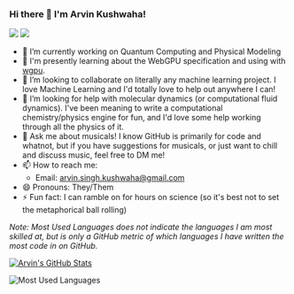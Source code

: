 ### Hi there 👋 I'm Arvin Kushwaha!

[![](https://img.shields.io/badge/twitter-%231DA1F2.svg?style=for-the-badge&logo=twitter&logoColor=white)](https://twitter.com/arvin_s_k)
[![](https://img.shields.io/badge/linkedin-%230077B5.svg?style=for-the-badge&logo=linkedin&logoColor=white)](https://linkedin.com/in/arvin-kushwaha)

- 🔭 I’m currently working on Quantum Computing and Physical Modeling
- 🌱 I'm presently learning about the WebGPU specification and using with [wgpu](https://github.com/gfx-rs/wgpu).
- 👯 I’m looking to collaborate on literally any machine learning project. I love Machine Learning and I'd totally love to help out anywhere I can!
- 🤔 I’m looking for help with molecular dynamics (or computational fluid dynamics). I've been meaning to write a computational chemistry/physics engine for fun, and I'd love some help working through all the physics of it.
- 💬 Ask me about musicals! I know GitHub is primarily for code and whatnot, but if you have suggestions for musicals, or just want to chill and discuss music, feel free to DM me!
- 📫 How to reach me: 
  - Email: arvin.singh.kushwaha@gmail.com
- 😄 Pronouns: They/Them
- ⚡ Fun fact: I can ramble on for hours on science (so it's best not to set the metaphorical ball rolling)

*Note: Most Used Languages does not indicate the languages I am most skilled at, but is only a GitHub metric of which languages I have written the most code in on GitHub.*

[![Arvin's GitHub Stats](https://github-readme-stats.vercel.app/api?username=ArvinSKushwaha&count_private=true&show_icons=true&bg_color=30,a96443,904e95&title_color=fff&text_color=fff&icon_color=fff)](https://github.com/ArvinSKushwaha)

![Most Used Languages](https://github-readme-stats.vercel.app/api/top-langs?username=ArvinSKushwaha&bg_color=30,a96443,904e95&title_color=fff&text_color=fff&icon_color=fff&layout=compact&langs_count=10)
